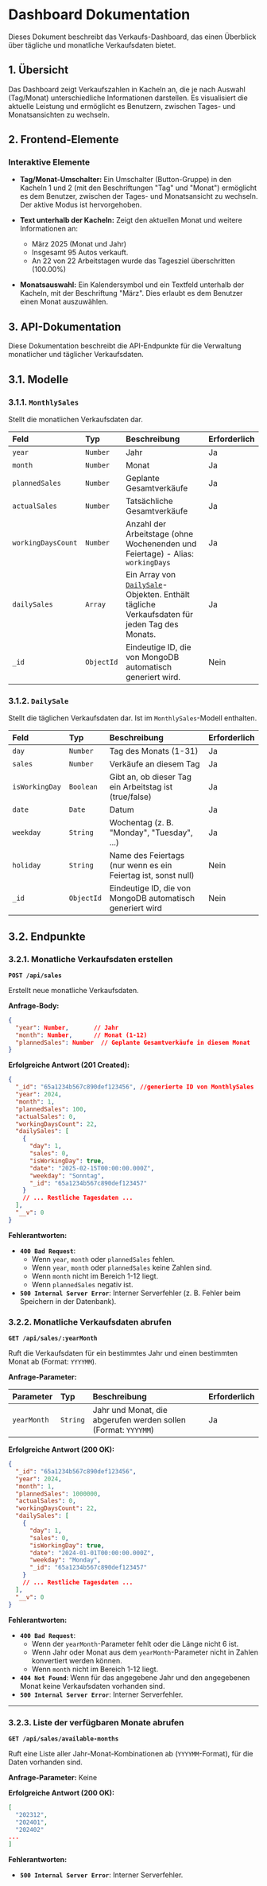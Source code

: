 # Dashboard Dokumentation

Dieses Dokument beschreibt das Verkaufs-Dashboard, das einen Überblick über tägliche und monatliche Verkaufsdaten bietet.

## 1. Übersicht

Das Dashboard zeigt Verkaufszahlen in Kacheln an, die je nach Auswahl (Tag/Monat) unterschiedliche Informationen darstellen. Es visualisiert die aktuelle Leistung und ermöglicht es Benutzern, zwischen Tages- und Monatsansichten zu wechseln.

## 2. Frontend-Elemente

### Interaktive Elemente

- **Tag/Monat-Umschalter:** Ein Umschalter (Button-Gruppe) in den Kacheln 1 und 2 (mit den Beschriftungen "Tag" und "Monat") ermöglicht es dem Benutzer, zwischen der Tages- und Monatsansicht zu wechseln. Der aktive Modus ist hervorgehoben.

- **Text unterhalb der Kacheln:** Zeigt den aktuellen Monat und weitere Informationen an:
  - März 2025 (Monat und Jahr)
  - Insgesamt 95 Autos verkauft.
  - An 22 von 22 Arbeitstagen wurde das Tagesziel überschritten (100.00%)
- **Monatsauswahl:** Ein Kalendersymbol und ein Textfeld unterhalb der Kacheln, mit der Beschriftung "März". Dies erlaubt es dem Benutzer einen Monat auszuwählen.

## 3. API-Dokumentation

Diese Dokumentation beschreibt die API-Endpunkte für die Verwaltung monatlicher und täglicher Verkaufsdaten.

## 3.1. Modelle

### 3.1.1. `MonthlySales`

Stellt die monatlichen Verkaufsdaten dar.

| Feld               | Typ        | Beschreibung                                                                                                  | Erforderlich |
| :----------------- | :--------- | :------------------------------------------------------------------------------------------------------------ | :----------- |
| `year`             | `Number`   | Jahr                                                                                                          | Ja           |
| `month`            | `Number`   | Monat                                                                                                         | Ja           |
| `plannedSales`     | `Number`   | Geplante Gesamtverkäufe                                                                                       | Ja           |
| `actualSales`      | `Number`   | Tatsächliche Gesamtverkäufe                                                                                   | Ja           |
| `workingDaysCount` | `Number`   | Anzahl der Arbeitstage (ohne Wochenenden und Feiertage) - Alias: `workingDays`                                | Ja           |
| `dailySales`       | `Array`    | Ein Array von [`DailySale`](#12-dailysale)-Objekten. Enthält tägliche Verkaufsdaten für jeden Tag des Monats. | Ja           |
| `_id`              | `ObjectId` | Eindeutige ID, die von MongoDB automatisch generiert wird.                                                    | Nein         |

### 3.1.2. `DailySale`

Stellt die täglichen Verkaufsdaten dar. Ist im `MonthlySales`-Modell enthalten.

| Feld           | Typ        | Beschreibung                                                  | Erforderlich |
| :------------- | :--------- | :------------------------------------------------------------ | :----------- |
| `day`          | `Number`   | Tag des Monats (1-31)                                         | Ja           |
| `sales`        | `Number`   | Verkäufe an diesem Tag                                        | Ja           |
| `isWorkingDay` | `Boolean`  | Gibt an, ob dieser Tag ein Arbeitstag ist (true/false)        | Ja           |
| `date`         | `Date`     | Datum                                                         | Ja           |
| `weekday`      | `String`   | Wochentag (z. B. "Monday", "Tuesday", ...)                    | Ja           |
| `holiday`      | `String`   | Name des Feiertags (nur wenn es ein Feiertag ist, sonst null) | Nein         |
| `_id`          | `ObjectId` | Eindeutige ID, die von MongoDB automatisch generiert wird     | Nein         |

## 3.2. Endpunkte

### 3.2.1. Monatliche Verkaufsdaten erstellen

**`POST /api/sales`**

Erstellt neue monatliche Verkaufsdaten.

**Anfrage-Body:**

```json
{
  "year": Number,       // Jahr
  "month": Number,      // Monat (1-12)
  "plannedSales": Number  // Geplante Gesamtverkäufe in diesem Monat
}
```

**Erfolgreiche Antwort (201 Created):**

```json
{
  "_id": "65a1234b567c890def123456", //generierte ID von MonthlySales
  "year": 2024,
  "month": 1,
  "plannedSales": 100,
  "actualSales": 0,
  "workingDaysCount": 22,
  "dailySales": [
    {
      "day": 1,
      "sales": 0,
      "isWorkingDay": true,
      "date": "2025-02-15T00:00:00.000Z",
      "weekday": "Sonntag",
      "_id": "65a1234b567c890def123457"
    }
    // ... Restliche Tagesdaten ...
  ],
  "__v": 0
}
```

**Fehlerantworten:**

- **`400 Bad Request`**:
  - Wenn `year`, `month` oder `plannedSales` fehlen.
  - Wenn `year`, `month` oder `plannedSales` keine Zahlen sind.
  - Wenn `month` nicht im Bereich 1-12 liegt.
  - Wenn `plannedSales` negativ ist.
- **`500 Internal Server Error`**: Interner Serverfehler (z. B. Fehler beim Speichern in der Datenbank).

### 3.2.2. Monatliche Verkaufsdaten abrufen

**`GET /api/sales/:yearMonth`**

Ruft die Verkaufsdaten für ein bestimmtes Jahr und einen bestimmten Monat ab (Format: `YYYYMM`).

**Anfrage-Parameter:**

| Parameter   | Typ      | Beschreibung                                                   | Erforderlich |
| :---------- | :------- | :------------------------------------------------------------- | :----------- |
| `yearMonth` | `String` | Jahr und Monat, die abgerufen werden sollen (Format: `YYYYMM`) | Ja           |

**Erfolgreiche Antwort (200 OK):**

```json
{
  "_id": "65a1234b567c890def123456",
  "year": 2024,
  "month": 1,
  "plannedSales": 1000000,
  "actualSales": 0,
  "workingDaysCount": 22,
  "dailySales": [
    {
      "day": 1,
      "sales": 0,
      "isWorkingDay": true,
      "date": "2024-01-01T00:00:00.000Z",
      "weekday": "Monday",
      "_id": "65a1234b567c890def123457"
    }
    // ... Restliche Tagesdaten ...
  ],
  "__v": 0
}
```

**Fehlerantworten:**

- **`400 Bad Request`**:
  - Wenn der `yearMonth`-Parameter fehlt oder die Länge nicht 6 ist.
  - Wenn Jahr oder Monat aus dem `yearMonth`-Parameter nicht in Zahlen konvertiert werden können.
  - Wenn `month` nicht im Bereich 1-12 liegt.
- **`404 Not Found`**: Wenn für das angegebene Jahr und den angegebenen Monat keine Verkaufsdaten vorhanden sind.
- **`500 Internal Server Error`**: Interner Serverfehler.

---

### 3.2.3. Liste der verfügbaren Monate abrufen

**`GET /api/sales/available-months`**

Ruft eine Liste aller Jahr-Monat-Kombinationen ab (`YYYYMM`-Format), für die Daten vorhanden sind.

**Anfrage-Parameter:** Keine

**Erfolgreiche Antwort (200 OK):**

```json
[
  "202312",
  "202401",
  "202402"
...
]
```

**Fehlerantworten:**

- **`500 Internal Server Error`**: Interner Serverfehler.
